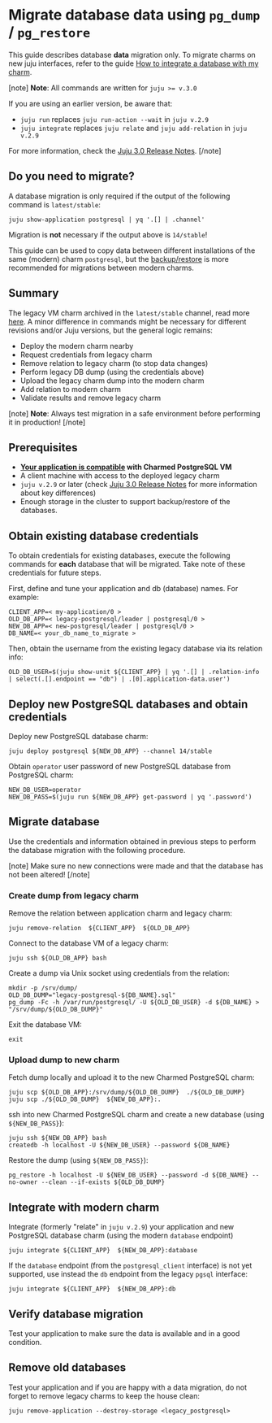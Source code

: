 # Migrate database data using `pg_dump` / `pg_restore`

This guide describes database **data** migration only. To migrate charms on new juju interfaces, refer to the guide [How to integrate a database with my charm](/t/11865). 

[note]
**Note**: All commands are written for `juju >= v.3.0`

If you are using an earlier version, be aware that:

 - `juju run` replaces `juju run-action --wait` in `juju v.2.9` 
 - `juju integrate` replaces `juju relate` and `juju add-relation` in `juju v.2.9`

For more information, check the [Juju 3.0 Release Notes](https://juju.is/docs/juju/roadmap#heading--juju-3-0-0---22-oct-2022).
[/note]

## Do you need to migrate?
A database migration is only required if the output of the following command is `latest/stable`:

```shell
juju show-application postgresql | yq '.[] | .channel'
```
Migration is **not** necessary if the output above is `14/stable`! 

This guide can be used to copy data between different installations of the same (modern) charm `postgresql`, but the [backup/restore](/t/12164) is more recommended for migrations between modern charms.

## Summary
The legacy VM charm archived in the `latest/stable` channel, read more [here](/t/10690).
A minor difference in commands might be necessary for different revisions and/or Juju versions, but the general logic remains:

* Deploy the modern charm nearby
* Request credentials from legacy charm
* Remove relation to legacy charm (to stop data changes)
* Perform legacy DB dump (using the credentials above)
* Upload the legacy charm dump into the modern charm
* Add relation to modern charm
* Validate results and remove legacy charm

[note]
**Note**: Always test migration in a safe environment before performing it in production!
[/note]

## Prerequisites
- **[Your application is compatible](/t/10690) with Charmed PostgreSQL VM**
- A client machine with access to the deployed legacy charm
- `juju v.2.9` or later  (check [Juju 3.0 Release Notes](https://juju.is/docs/juju/roadmap#heading--juju-3-0-0---22-oct-2022) for more information about key differences)
- Enough storage in the cluster to support backup/restore of the databases.

## Obtain existing database credentials

To obtain credentials for existing databases, execute the following commands for **each** database that will be migrated. Take note of these credentials for future steps.

First, define and tune your application and db (database) names. For example:
```shell
CLIENT_APP=< my-application/0 >
OLD_DB_APP=< legacy-postgresql/leader | postgresql/0 >
NEW_DB_APP=< new-postgresql/leader | postgresql/0 >
DB_NAME=< your_db_name_to_migrate >
```
Then, obtain the username from the existing legacy database via its relation info:
```shell
OLD_DB_USER=$(juju show-unit ${CLIENT_APP} | yq '.[] | .relation-info | select(.[].endpoint == "db") | .[0].application-data.user')
```

## Deploy new PostgreSQL databases and obtain credentials

Deploy new PostgreSQL database charm:

```shell
juju deploy postgresql ${NEW_DB_APP} --channel 14/stable
```
Obtain `operator` user password of new PostgreSQL database from PostgreSQL charm:
```shell
NEW_DB_USER=operator
NEW_DB_PASS=$(juju run ${NEW_DB_APP} get-password | yq '.password')
```

## Migrate database
Use the credentials and information obtained in previous steps to perform the database migration with the following procedure.

[note]
Make sure no new connections were made and that the database has not been altered!
[/note]

### Create dump from legacy charm
Remove the relation between application charm and legacy charm:
```shell
juju remove-relation  ${CLIENT_APP}  ${OLD_DB_APP}
```
Connect to the database VM of a legacy charm:
```shell
juju ssh ${OLD_DB_APP} bash
```
Create a dump via Unix socket using credentials from the relation:
```shell
mkdir -p /srv/dump/
OLD_DB_DUMP="legacy-postgresql-${DB_NAME}.sql"
pg_dump -Fc -h /var/run/postgresql/ -U ${OLD_DB_USER} -d ${DB_NAME} > "/srv/dump/${OLD_DB_DUMP}"
```
Exit the database VM:
```shell
exit
```
### Upload dump to new charm
Fetch dump locally and upload it to the new Charmed PostgreSQL charm:
```shell
juju scp ${OLD_DB_APP}:/srv/dump/${OLD_DB_DUMP}  ./${OLD_DB_DUMP}
juju scp ./${OLD_DB_DUMP}  ${NEW_DB_APP}:.
```
ssh into new Charmed PostgreSQL charm and create a new database (using `${NEW_DB_PASS}`):
```shell
juju ssh ${NEW_DB_APP} bash
createdb -h localhost -U ${NEW_DB_USER} --password ${DB_NAME}
```
Restore the dump (using `${NEW_DB_PASS}`):
```shell
pg_restore -h localhost -U ${NEW_DB_USER} --password -d ${DB_NAME} --no-owner --clean --if-exists ${OLD_DB_DUMP}
```

## Integrate with modern charm
Integrate (formerly "relate" in `juju v.2.9`) your application and new PostgreSQL database charm (using the modern `database` endpoint)
```shell
juju integrate ${CLIENT_APP}  ${NEW_DB_APP}:database
```

If the `database` endpoint (from the `postgresql_client` interface) is not yet supported, use instead the `db` endpoint from the legacy `pgsql` interface:
```shell
juju integrate ${CLIENT_APP}  ${NEW_DB_APP}:db
```

## Verify database migration

Test your application to make sure the data is available and in a good condition.

## Remove old databases

Test your application and if you are happy with a data migration, do not forget to remove legacy charms to keep the house clean:

```shell
juju remove-application --destroy-storage <legacy_postgresql>
```